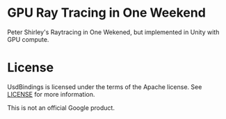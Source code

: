 # GPU Ray Tracing in One Weekend
 
Peter Shirley's Raytracing in One Wekened, but implemented in Unity with GPU compute.

# License

UsdBindings is licensed under the terms of the Apache license. See [LICENSE](LICENSE) for more
information.

This is not an official Google product.

